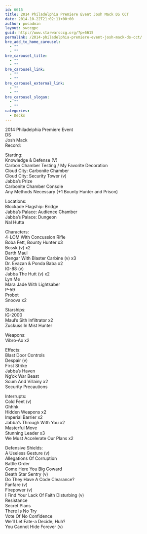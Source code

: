 ```yaml
---
id: 6615
title: 2014 Philadelphia Premiere Event Josh Mack DS CCT
date: 2014-10-22T21:02:11+00:00
author: pwsadmin
layout: swccgpc
guid: http://www.starwarsccg.org/?p=6615
permalink: /2014-philadelphia-premiere-event-josh-mack-ds-cct/
bre_add_to_home_carousel:
  - ""
  - ""
bre_carousel_title:
  - ""
  - ""
bre_carousel_link:
  - ""
  - ""
bre_carousel_external_link:
  - ""
  - ""
bre_carousel_slogan:
  - ""
  - ""
categories:
  - Decks
---
```

2014 Philadelphia Premiere Event  
DS  
Josh Mack  
Record:

Starting:  
Knowledge & Defense (V)  
Carbon Chamber Testing / My Favorite Decoration  
Cloud City: Carbonite Chamber  
Cloud City: Security Tower (v)  
Jabba&#8217;s Prize  
Carbonite Chamber Console  
Any Methods Necessary (+1 Bounty Hunter and Prison)

Locations:  
Blockade Flagship: Bridge  
Jabba&#8217;s Palace: Audience Chamber  
Jabba&#8217;s Palace: Dungeon  
Nal Hutta

Characters:  
4-LOM With Concussion Rifle  
Boba Fett, Bounty Hunter x3  
Bossk (v) x2  
Darth Maul  
Dengar With Blaster Carbine (v) x3  
Dr. Evazan & Ponda Baba x2  
IG-88 (v)  
Jabba The Hutt (v) x2  
Lyn Me  
Mara Jade With Lightsaber  
P-59  
Probot  
Snoova x2

Starships:  
IG-2000  
Maul&#8217;s Sith Infiltrator x2  
Zuckuss In Mist Hunter

Weapons:  
Vibro-Ax x2

Effects:  
Blast Door Controls  
Despair (v)  
First Strike  
Jabba&#8217;s Haven  
Ng&#8217;ok War Beast  
Scum And Villainy x2  
Security Precautions

Interrupts:  
Cold Feet (v)  
Ghhhk  
Hidden Weapons x2  
Imperial Barrier x2  
Jabba&#8217;s Through With You x2  
Masterful Move  
Stunning Leader x3  
We Must Accelerate Our Plans x2

Defensive Shields:  
A Useless Gesture (v)  
Allegations Of Corruption  
Battle Order  
Come Here You Big Coward  
Death Star Sentry (v)  
Do They Have A Code Clearance?  
Fanfare (v)  
Firepower (v)  
I Find Your Lack Of Faith Disturbing (v)  
Resistance  
Secret Plans  
There Is No Try  
Vote Of No Confidence  
We&#8217;ll Let Fate-a Decide, Huh?  
You Cannot Hide Forever (v)